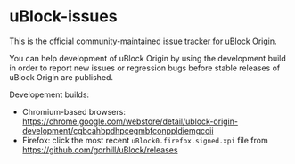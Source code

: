 # uBlock-issues

This is the official community-maintained [issue tracker for uBlock Origin](https://github.com/uBlockOrigin/uBlock-issues/issues).

You can help development of uBlock Origin by using the development build in order to report new issues or regression bugs before stable releases of uBlock Origin are published.

Developement builds:
- Chromium-based browsers: <https://chrome.google.com/webstore/detail/ublock-origin-development/cgbcahbpdhpcegmbfconppldiemgcoii>
- Firefox: click the most recent `uBlock0.firefox.signed.xpi` file from <https://github.com/gorhill/uBlock/releases>

